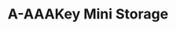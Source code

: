 ---
title: "A-AAAKey Mini Storage"
url: /san-antonio/a-aaakey-mini-storage-northwest-loop-410/
shop: storage rental
---